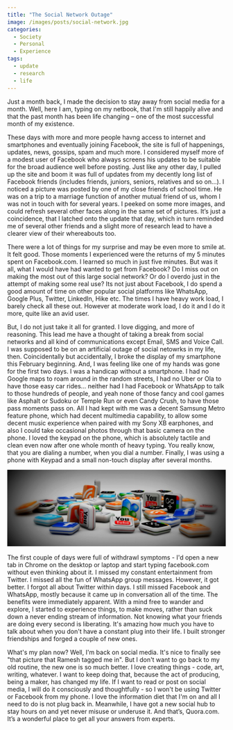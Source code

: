 ```yaml
---
title: "The Social Network Outage"
image: /images/posts/social-network.jpg
categories:
  - Society
  - Personal
  - Experience
tags:
  - update
  - research
  - life
---
```

Just a month back, I made the decision to stay away from social media for a month. Well, here I am, typing on my netbook, that I'm still happily alive and that the past month has been life changing – one of the most successful month of my existence.

These days with more and more people havng access to internet and smartphones and eventually joining Facebook, the site is full of happenings, updates, news, gossips, spam and much more. I considered myself more of a modest user of Facebook who always screens his updates to be suitable for the broad audience well before posting. Just like any other day, I pulled up the site and boom it was full of updates from my decently long list of Facebook friends (includes friends, juniors, seniors, relatives and so on…). I noticed a picture was posted by one of my close friends of school time. He was on a trip to a marriage function of another mutual friend of us, whom I was not in touch with for several years. I peeked on some more images, and could refresh several other faces along in the same set of pictures. It’s just a coincidence, that I latched onto the update that day, which in turn reminded me of several other friends and a slight more of research lead to have a clearer view of their whereabouts too. 

There were a lot of things for my surprise and may be even more to smile at. It felt good. Those moments I experienced were the returns of my 5 minutes spent on Facebook.com. I learned so much in just five minutes. But was it all, what I would have had wanted to get from Facebook? Do I miss out on making the most out of this large social network? Or do I overdo just in the attempt of making some real use? Its not just about Facebook, I do spend a good amount of time on other popular social platforms like WhatsApp, Google Plus, Twitter, LinkedIn, Hike etc. The times I have heavy work load, I barely check all these out. However at moderate work load, I do it and I do it more, quite like an avid user.

But, I do not just take it all for granted. I love digging, and more of reasoning. This lead me have a thought of taking a break from social networks and all kind of communications except Email, SMS and Voice Call. I was supposed to be on an artificial outage of social netowrks in my life, then. Coincidentally but accidentally, I broke the display of my smartphone this February beginning. And, I was feeling like one of my hands was gone for the first two days. I was a handicap without a smartphone. I had no Google maps to roam around in the random streets, I had no Uber or Ola to have those easy car rides… neither had I had Facebook or WhatsApp to talk to those hundreds of people, and yeah none of those fancy and cool games like Asphalt or Sudoku or Temple Run or even Candy Crush, to have those pass moments pass on. All I had kept with me was a decent Samsung Metro feature phone, which had decent multimedia capability, to allow some decent music experience when paired with my Sony XB earphones, and also I could take occasional photos through that basic camera on the phone. I loved the keypad on the phone, which is absolutely tactile and clean even now after one whole month of heavy typing. You really know, that you are dialing a number, when you dial a number. Finally, I was using a phone with Keypad and a small non-touch display after several months.

<img class="img-responsive" src="/images/posts/social/social-network.jpg" alt="">

The first couple of days were full of withdrawl symptoms - I'd open a new tab in Chrome on the desktop or laptop and start typing facebook.com without even thinking about it. I missed my constant entertainment from Twitter. I missed all the fun of WhatsApp group messages. However, it got better. I forgot all about Twitter within days. I still missed Facebook and WhatsApp, mostly because it came up in conversation all of the time. The benefits were immediately apparent. With a mind free to wander and explore, I started to experience things, to make moves, rather than suck down a never ending stream of information. Not knowing what your friends are doing every second is liberating. It's amazing how much you have to talk about when you don't have a constant plug into their life. I built stronger friendships and forged a couple of new ones.

What's my plan now? Well, I'm back on social media. It's nice to finally see "that picture that Ramesh tagged me in". But I don't want to go back to my old routine, the new one is so much better. I love creating things - code, art, writing, whatever. I want to keep doing that, because the act of producing, being a maker, has changed my life. If I want to read or post on social media, I will do it consciously and thoughtfully - so I won't be using Twitter or Facebook from my phone. I love the information diet that I'm on and all I need to do is not plug back in. Meanwhile, I have got a new social hub to stay hours on and yet never misuse or underuse it. And that’s, Quora.com. It’s a wonderful place to get all your answers from experts.
